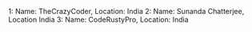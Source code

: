 1: Name: TheCrazyCoder, Location: India
2: Name: Sunanda Chatterjee, Location India
3: Name: CodeRustyPro, Location: India

